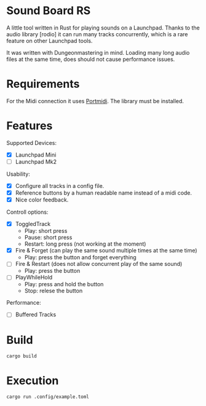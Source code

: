 # Sound Board RS
A little tool written in Rust for playing sounds on a Launchpad. Thanks to the audio library [rodio] it can run 
many tracks concurrently, which is a rare feature on other Launchpad tools. 

It was written with Dungeonmastering in mind. Loading many long audio files at the same time, does should not 
cause performance issues. 

# Requirements
For the Midi connection it uses [Portmidi](http://portmedia.sourceforge.net/portmidi/). The library must be installed. 

# Features
Supported Devices:
  - [x] Launchpad Mini
  - [ ] Launchpad Mk2

Usability:
- [x] Configure all tracks in a config file.
- [x] Reference buttons by a human readable name instead of a midi code.
- [x] Nice color feedback.

Controll options:
- [x] ToggledTrack 
  - Play: short press
  - Pause: short press
  - Restart: long press (not working at the moment)
- [x] Fire & Forget (can play the same sound multiple times at the same time)
  - Play: press the button and forget everything
- [ ] Fire & Restart (does not allow concurrent play of the same sound)
  - Play: press the button
- [ ] PlayWhileHold
  - Play: press and hold the button
  - Stop: relese the button

Performance: 
- [ ] Buffered Tracks

# Build
```
cargo build
```

# Execution 
```
cargo run .config/example.toml
```

